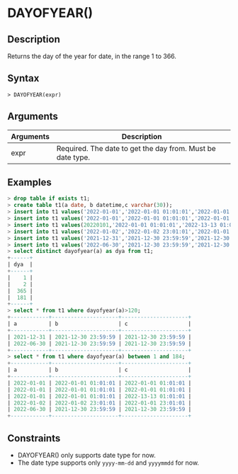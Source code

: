 # **DAYOFYEAR()**

## **Description**

Returns the day of the year for date, in the range 1 to 366.

## **Syntax**

```
> DAYOFYEAR(expr)
```

## **Arguments**

|  Arguments   | Description  |
|  ----  | ----  |
| expr  | Required.  The date to get the day from. Must be date type. |

## **Examples**

```sql
> drop table if exists t1;
> create table t1(a date, b datetime,c varchar(30));
> insert into t1 values('2022-01-01','2022-01-01 01:01:01','2022-01-01 01:01:01');
> insert into t1 values('2022-01-01','2022-01-01 01:01:01','2022-01-01 01:01:01');
> insert into t1 values(20220101,'2022-01-01 01:01:01','2022-13-13 01:01:01');
> insert into t1 values('2022-01-02','2022-01-02 23:01:01','2022-01-01 23:01:01');
> insert into t1 values('2021-12-31','2021-12-30 23:59:59','2021-12-30 23:59:59');
> insert into t1 values('2022-06-30','2021-12-30 23:59:59','2021-12-30 23:59:59');
> select distinct dayofyear(a) as dya from t1;
+------+
| dya  |
+------+
|    1 |
|    2 |
|  365 |
|  181 |
+------+
> select * from t1 where dayofyear(a)>120;
+------------+---------------------+---------------------+
| a          | b                   | c                   |
+------------+---------------------+---------------------+
| 2021-12-31 | 2021-12-30 23:59:59 | 2021-12-30 23:59:59 |
| 2022-06-30 | 2021-12-30 23:59:59 | 2021-12-30 23:59:59 |
+------------+---------------------+---------------------+
> select * from t1 where dayofyear(a) between 1 and 184;
+------------+---------------------+---------------------+
| a          | b                   | c                   |
+------------+---------------------+---------------------+
| 2022-01-01 | 2022-01-01 01:01:01 | 2022-01-01 01:01:01 |
| 2022-01-01 | 2022-01-01 01:01:01 | 2022-01-01 01:01:01 |
| 2022-01-01 | 2022-01-01 01:01:01 | 2022-13-13 01:01:01 |
| 2022-01-02 | 2022-01-02 23:01:01 | 2022-01-01 23:01:01 |
| 2022-06-30 | 2021-12-30 23:59:59 | 2021-12-30 23:59:59 |
+------------+---------------------+---------------------+
```

## **Constraints**

* DAYOFYEAR() only supports date type for now.
* The date type supports only `yyyy-mm-dd` and `yyyymmdd` for now. 
